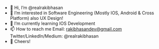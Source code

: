 - 👋 Hi, I’m @realrakibhasan
- 👀 I’m interested in Software Engineering (Mostly IOS, Android & Cross Platform) also UX Design!
- 🌱 I’m currently learning IOS Development
- 📫 How to reach me 
     Email: rakibhasandev@gmail.com
     Twitter/LinkedIn/Medium: @realrakibhasan 
- 🥂 Cheers!
     

<!---
realrakibhasan/realrakibhasan is a ✨ special ✨ repository because its `README.md` (this file) appears on your GitHub profile.
You can click the Preview link to take a look at your changes.
--->
